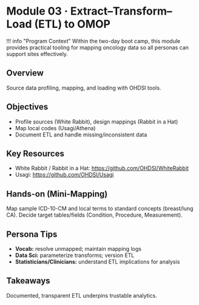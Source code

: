 # Module 03 · Extract–Transform–Load (ETL) to OMOP

!!! info "Program Context"
    Within the two-day boot camp, this module provides practical tooling for mapping oncology data so all personas can support sites effectively.

## Overview
Source data profiling, mapping, and loading with OHDSI tools.

## Objectives
- Profile sources (White Rabbit), design mappings (Rabbit in a Hat)
- Map local codes (Usagi/Athena)
- Document ETL and handle missing/inconsistent data

## Key Resources
- White Rabbit / Rabbit in a Hat: <https://github.com/OHDSI/WhiteRabbit>
- Usagi: <https://github.com/OHDSI/Usagi>

## Hands-on (Mini-Mapping)
Map sample ICD-10-CM and local terms to standard concepts (breast/lung CA). Decide target tables/fields (Condition, Procedure, Measurement).

## Persona Tips
- **Vocab:** resolve unmapped; maintain mapping logs  
- **Data Sci:** parameterize transforms; version ETL  
- **Statisticians/Clinicians:** understand ETL implications for analysis

## Takeaways
Documented, transparent ETL underpins trustable analytics.

